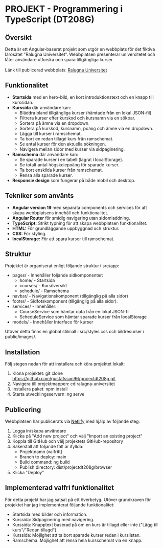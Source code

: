 # PROJEKT - Programmering i TypeScript (DT208G)

## Översikt
Detta är ett Angular-baserat projekt som utgör en webbplats för det fiktiva lärosätet "Ralugna Universitet". Webbplatsen presenterar universitetet och låter användare utforska och spara tillgängliga kurser.
<br><br>
Länk till publicerad webbplats: [Ralugna Universitet](https://ralugnauniversitet.netlify.app)

## Funktionalitet
* **Startsida** med en hero-bild, en kort introduktionstext och en knapp till kurssidan.
* **Kurssida** där användare kan:
    * Bläddra bland tillgängliga kurser (hämtade från en lokal JSON-fil). 
    * Filtrera kurser efter kurskod och kursnamn via en sökbar. 
    * Sortera på ämne via en dropdown. 
    * Sortera på kurskod, kursnamn, poäng och ämne via en dropdown. 
    * Lägga till kurser i ramschemat.
    * Ta bort en redan tillagd kurs från ramschemat. 
    * Se antal kurser för den aktuella sökningen.
    * Navigera mellan sidor med kurser via sidpaginering.
* **Ramschema** där användare kan:
    * Se sparade kurser i en tabell (lagrat i localStorage). 
    * Se totalt antal högskolepoäng för sparade kurser. 
    * Ta bort enskilda kurser från ramschemat.
    * Rensa alla sparade kurser.
* **Responsiv design** som fungerar på både mobil och desktop.  

## Tekniker som använts
* **Angular version 19** med separata components och services för att skapa webbplatsens innehåll och funktionalitet. 
* **Angular Router** för smidig navigering utan sidomladdning.
* **TypeScript:** Strikt typning för att skapa webbplatsen funktionalitet.
* **HTML:** För grundläggande uppbyggnad och struktur.
* **CSS:** För styling.
* **localStorage:** För att spara kurser till ramschemat.

## Struktur
Projektet är organiserat enligt följande struktur i src/app:
* pages/ - Innehåller följande sidkomponenter:
    * home/ - Startsida
    * courses/ - Kursöversikt
    * schedule/ - Ramschema
* navbar/ - Navigationskomponent (tillgänglig på alla sidor)
* footer/ - Sidfotskomponent (tillgänglig på alla sidor). 
* services/ - Innehåller: 
    * CourseService som hämtar data från en lokal JSON-fil
    * ScheduleService som hämtar sparade kurser från localStorage
* models/ - Innehåller Interface för kurser

Utöver detta finns en global stilmall i src/styles.css och bildresurser i public/images/. 

## Installation
Följ stegen nedan för att installera och köra projektet lokalt: 
1. Klona projektet: git clone https://github.com/gustafsson96/projectdt208g.git
2. Navigera till projektmappen: cd ralugna-universitet
3. Installera paket: npm install
4. Starta utvecklingsservern: ng serve

## Publicering 
Webbplatsen har publicerats via [Netlify](https://www.netlify.com) med hjälp av följande steg: 
1. Logga in/skapa användare
2. Klicka på "Add new project" och välj "Import an existing project"
3. Koppla till GitHub och välj projektets GitHub-repository
4. Säkerställ att följande fält är ifyllda: 
    * Projektnamn (valfritt)
    * Branch to deploy: main
    * Build command: ng build
    * Publish directory: dist/projectdt208g/browser
5. Klicka "Deploy"

## Implementerad valfri funktionalitet
För detta projekt har jag satsat på ett överbetyg. Utöver grundkraven för projektet har jag implementerat följande funktionalitet: 

* Startsida med bilder och information. 
* Kurssida: Sidpaginering med navigering. 
* Kurssida: Knapptext baserad på om en kurs är tillagd eller inte ("Lägg till kurs"/"Redan tillagd").
* Kurssida: Möjlighet att ta bort sparade kurser redan i kurslistan. 
* Ramschema: Möjlighet att rensa hela kursschemat via en knapp. 